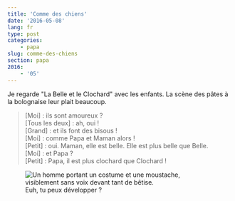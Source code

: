 ```yaml
---
title: 'Comme des chiens'
date: '2016-05-08'
lang: fr
type: post
categories:
    - papa
slug: comme-des-chiens
section: papa
2016:
    - '05'
---
```


Je regarde "La Belle et le Clochard" avec les enfants. La scène des pâtes à la bolognaise leur plait beaucoup.

<!-- more -->

> [Moi] : ils sont amoureux ?  
> [Tous les deux] : ah, oui !  
> [Grand] : et ils font des bisous !  
> [Moi] : comme Papa et Maman alors !  
> [Petit] : oui. Maman, elle est belle. Elle est plus belle que Belle.  
> [Moi] : et Papa ?  
> [Petit] : Papa, il est plus clochard que Clochard !

<figure>
  <img src="/assets/images/papa/2016-05-08/1.gif" alt="Un homme portant un costume et une moustache, visiblement sans voix devant tant de bêtise." />
  <figcaption>Euh, tu peux développer ?</figcaption>
</figure>
